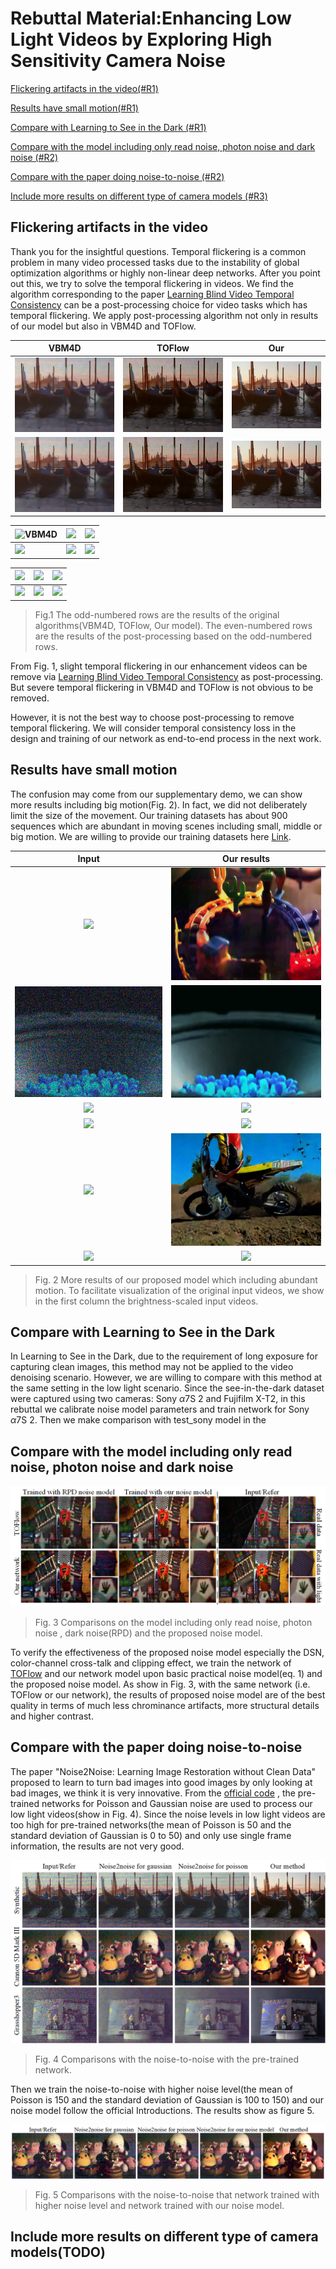 # Rebuttal Material:Enhancing Low Light Videos by Exploring High Sensitivity Camera Noise

[Flickering artifacts in the video(#R1)](#F1)

[Results  have small motion(#R1)](#R1)

[Compare with Learning to See in the Dark (#R1)](#C1)

[Compare with the model including only read noise, photon noise and dark noise (#R2)](#C2)

[Compare with the paper doing noise-to-noise (#R2)](#C22)

[Include more results on different type of camera models (#R3)](#I3)

## <span id="F1">Flickering artifacts in the video</span>

Thank you for the insightful questions. Temporal flickering is a common problem in many video processed tasks  due to the instability of global optimization algorithms or highly non-linear deep networks. After you point out this, we try to solve the  temporal flickering in videos. We find the algorithm  corresponding to the paper  [Learning Blind Video Temporal Consistency](<https://github.com/phoenix104104/fast_blind_video_consistency>) can be a post-processing choice for video tasks which has temporal flickering. We apply post-processing algorithm not only in results of our model but also in VBM4D and TOFlow.

|                     VBM4D                     |                     TOFlow                     |                     Our                     |
| :-------------------------------------------: | :--------------------------------------------: | :-----------------------------------------: |
|    ![](pic/flickering/orgin/sys/VBM4D.gif)    |    ![](pic/flickering/orgin/sys/TOFlow.gif)    |    ![](pic/flickering/orgin/sys/our.gif)    |
| ![](pic/flickering/ECCV_c/sys/VBM4D_eccv.gif) | ![](pic/flickering/ECCV_c/sys/TOFlow_eccv.gif) | ![](pic/flickering/ECCV_c/sys/our_eccv.gif) |

| ![VBM4D](pic/flickering/orgin/cannon/VBM4D.gif)  | ![](pic/flickering/orgin/cannon/TOFlow.gif)       | ![](pic/flickering/orgin/cannon/our.gif)       |
| ------------------------------------------------ | ------------------------------------------------- | ---------------------------------------------- |
| ![](pic/flickering/ECCV_c/cannon/VBM4D_eccv.gif) | ![](pic/flickering/ECCV_c/cannon/TOFlow_eccv.gif) | ![](pic/flickering/ECCV_c/cannon/our_eccv.gif) |

| ![](pic/flickering/orgin/instr/VBM4D.gif)       | ![](pic/flickering/orgin/instr/TOFlow.gif)       | ![](pic/flickering/orgin/instr/our.gif)       |
| ----------------------------------------------- | ------------------------------------------------ | --------------------------------------------- |
| ![](pic/flickering/ECCV_c/instr/VBM4D_eccv.gif) | ![](pic/flickering/ECCV_c/instr/TOFlow_eccv.gif) | ![](pic/flickering/ECCV_c/instr/our_eccv.gif) |

> Fig.1 The odd-numbered rows are the results of the original algorithms(VBM4D, TOFlow, Our model). The even-numbered rows are the results of the post-processing based on the odd-numbered rows.

From Fig. 1, slight temporal flickering in  our enhancement videos can be remove via  [Learning Blind Video Temporal Consistency](<https://github.com/phoenix104104/fast_blind_video_consistency>) as post-processing. But severe temporal flickering in VBM4D and TOFlow is not obvious to be removed.

However,  it is not the best way to choose post-processing to remove temporal flickering. We will consider temporal consistency loss in the design and training of our network as end-to-end process in the next work.

## <span id="R1">Results  have small motion</span>

The confusion may come from our supplementary demo, we can show more results including big motion(Fig. 2). In fact, we did not deliberately limit the size of the movement. Our training datasets has about 900 sequences which are abundant in moving scenes including small, middle or big motion. We are willing to provide our training datasets here [Link](<https://drive.google.com/open?id=1eC18IbfVGAebJBMDJy2sTdTPjdwdZ4jd>).

|                Input                 |            Our results             |
| :----------------------------------: | :--------------------------------: |
|  ![](pic/motion/real/noise/13.gif)   |  ![](pic/motion/real/our/13.gif)   |
|  ![](pic/motion/sys/noise/ball.gif)  |  ![](pic/motion/sys/our/ball.gif)  |
|  ![](pic/motion/sys/noise/cat.gif)   |  ![](pic/motion/sys/our/cat.gif)   |
|  ![](pic/motion/real/noise/19.gif)   |  ![](pic/motion/real/our/19.gif)   |
| ![](pic/motion/sys/noise/motor1.gif) | ![](pic/motion/sys/our/motor1.gif) |
|  ![](pic/motion/real/noise/24.gif)   |  ![](pic/motion/real/our/24.gif)   |

> Fig. 2 More results of our proposed model which including abundant motion. To facilitate visualization of the original input videos, we show in the first column the brightness-scaled input videos.

## <span id="C1">Compare with Learning to See in the Dark</span>

In Learning to See in the Dark, due to the requirement of long exposure for capturing clean images, this method may not be applied to the video denoising scenario.  However, we are willing to compare with this method at the same setting in the low light scenario. Since the see-in-the-dark dataset were captured using two cameras: Sony $\alpha$7S 2 and Fujifilm X-T2, in this rebuttal we calibrate noise model parameters and train network for Sony $\alpha$7S 2. Then we make comparison with test_sony model in the 

## <span id="C2">Compare with the model including only read noise, photon noise and dark noise</span>

![](pic/modelvalue_im.bmp)

> Fig. 3 Comparisons on the model including only read noise, photon noise , dark noise(RPD) and the proposed noise model.
>

To verify the effectiveness of the proposed noise model especially the DSN, color-channel cross-talk and clipping effect, we train the network of [TOFlow](https://arxiv.org/abs/1711.09078) and our network model upon basic practical noise model(eq. 1) and the proposed noise model. As show in Fig. 3, with the same network (i.e. TOFlow or our network), the results of proposed noise model are of the best quality in terms of much less chrominance artifacts, more structural details and higher contrast.

## <span id="C22">Compare with the paper doing noise-to-noise</span>

The paper "Noise2Noise: Learning Image Restoration without Clean Data" proposed to learn to turn bad images into good images by only looking at bad images, we think it is very innovative. From the [official code](<https://github.com/NVlabs/noise2noise>) , the pre-trained networks for Poisson and Gaussian noise are used to process our low light videos(show in Fig. 4). Since the noise levels in low light videos are too high for pre-trained networks(the mean of Poisson is 50 and the standard deviation of Gaussian is 0 to 50) and only use single frame information, the results are not very good.

![noise2noise](pic/noise2noise.bmp)

> Fig. 4 Comparisons with the noise-to-noise with the pre-trained network.

Then we train the noise-to-noise with higher noise level(the mean of Poisson is 150 and the standard deviation of Gaussian is 100 to 150) and our noise model follow the official Introductions. The results show as figure 5. 

![](pic/noise2noise2.bmp)

> Fig. 5 Comparisons with the noise-to-noise that network trained with higher noise level and network trained with our noise model.

## <span id="I3">Include more results on different type of camera models(TODO)</span>

